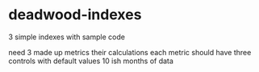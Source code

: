 # deadwood-indexes
3 simple indexes with sample code


need 
3 made up metrics 
their calculations
each metric should have three controls with default values
10 ish months of data
